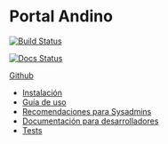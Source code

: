 # Portal Andino

[![Build Status](https://travis-ci.org/datosgobar/portal-andino.svg?branch=master)](https://travis-ci.org/datosgobar/portal-andino)

[![Docs Status](https://readthedocs.org/projects/portal-andino/badge/?version=master)](http://portal-andino.readthedocs.io/es/master/)

[Github](https://github.com/datosgobar/portal-andino)

* [Instalación](setup/install.md)
* [Guía de uso](setup/usage.md)
* [Recomendaciones para Sysadmins](setup/recommendations.md)
* [Documentación para desarrolladores](development/docker.md)
* [Tests](development/tests.md)
